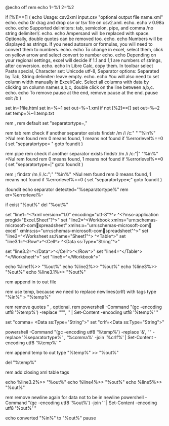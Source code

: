 


@echo off
rem echo 1=%1 2=%2

if [%1]==[] (
echo Usage: csv2xml input.csv "optional output file name.xml"
echo.
echo Or drag and drop csv or tsv file on csv2.xml.
echo.
echo v 0.98a
echo.
echo Supported delimiters: tab, semicolon, pipe, and comma /no string delimiter!/. 
echo.
echo Ampersand will be replaced with space. Optionally, double quotes can be removed too.
echo.
echo Numbers will be displayed as strings. If you need autosum or formulas, you will need to convert them to numbers.
echo.
echo To change in excel, select them, click on yellow arrow and select convert to number
echo.
echo Depending on your regional settings, excel will decide if 1.1 and 1,1 are numbers of strings, after conversion.
echo.
echo In Libre Calc, copy them. In toolbar select Paste special, Character set: Unicode utf-8, Separator options: Separated by Tab, String delimiter: leave empty.
echo.
echo You will also need to set column width manually in Excel/Calc. Select all columns with data by clicking on column names a,b,c, double click on the line between a,b,c.
echo.
echo To remove pause at the end, remove pause at the end.
pause 
exit /b
)

set in=1file.html
set in=%~1
set out=%~1.xml
if not [%2]==[] set out=%~2
set temp=%~1.temp.txt

rem ,
rem default
set "separatortype=,"


rem tab
rem check if another separator exists
findstr /m /i /c:"	" "%in%" >Nul
rem found
rem 0 means found, 1 means not found
if %errorlevel%==0 (
set "separatortype=	"
goto foundit
)


rem pipe
rem check if another separator exists
findstr /m /i /c:"|" "%in%" >Nul
rem found
rem 0 means found, 1 means not found
if %errorlevel%==0 (
set "separatortype=\|"
goto foundit
)

rem ;
findstr /m /i /c:";" "%in%" >Nul
rem found
rem 0 means found, 1 means not found
if %errorlevel%==0 (
set "separatortype=;"
goto foundit
)


:foundit
echo separator detected="%separatortype%"
rem er=%errorlevel%-   

if exist "%out%" del "%out%"


set "line1=^<?xml version="1.0" encoding="utf-8"?^> ^<?mso-application progid="Excel.Sheet"?^>"
set "line2=^<Workbook xmlns="urn:schemas-microsoft-com:office:spreadsheet" xmlns:x="urn:schemas-microsoft-com:office:excel" xmlns:ss="urn:schemas-microsoft-com:office:spreadsheet"^>"
set "line3=^<Worksheet ss:Name="Sheet1"^> ^<Table^>"
set "line3.1=^<Row^>^<Cell^> ^<Data ss:Type="String"^>"

set "line3.2=^</Data^>^</Cell^>^</Row^>"
set "line4=^</Table^> ^</Worksheet^>"
set "line5=^</Workbook^>"


echo %line1%>> "%out%"
echo %line2%>> "%out%"
echo %line3%>> "%out%"
echo %line3.1%>> "%out%"

rem append in to out file

rem use temp, because we need to replace newlines(crlf) with tags
type "%in%" > "%temp%"

rem remove quotes " , optional.
rem powershell -Command "(gc -encoding utf8 '%temp%')  -replace  '"\"', ''    | Set-Content -encoding utf8 '%temp%' "


set "comma=</Data></Cell> <Cell><Data ss:Type=\"String\">"
set "crlf=</Data></Cell></Row><Row><Cell><Data ss:Type=\"String\">"


powershell -Command "(gc -encoding utf8 '%temp%')  -replace  '&', ' '   -replace '%separatortype%' , '%comma%'     -join '%crlf%'    | Set-Content -encoding utf8 '%temp%' "

rem append temp to out
type "%temp%" >> "%out%"

del "%temp%"


rem add closing xml table tags

echo %line3.2%>> "%out%"
echo %line4%>> "%out%"
echo %line5%>> "%out%"

rem remove newline again for data not to be in newline
powershell -Command "(gc -encoding utf8 '%out%') -join ''    | Set-Content -encoding utf8 '%out%' "

echo converted "%in%" to "%out%"
pause


